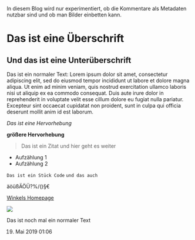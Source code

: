[//]: # (Name: Raspberry - Erster Blog)
[//]: # (Description: Raspberry - Erster Blog: Another technical test about the usage of MD syntax in embedded Angular app - see PoC blogging)
[//]: # (Creator: Detlef Winkelvoss)
[//]: # (Date: 26.04.2020)
[//]: # (Update: 27.04.2020)
[//]: # (Tag: IoT)
[//]: # (Tag: Raspberry)
[//]: # (Tag: Erster)

In diesem Blog wird nur experimentiert, ob die Kommentare als Metadaten nutzbar sind und ob man Bilder einbetten kann.

<!---
Das ist ein Kommentar
-->

# Das ist eine Überschrift

## Und das ist eine Unterüberschrift

Das ist ein normaler Text:
Lorem ipsum dolor sit amet, consectetur adipiscing elit, sed do eiusmod tempor incididunt ut labore et dolore magna aliqua. Ut enim ad minim veniam, quis nostrud exercitation ullamco laboris nisi ut aliquip ex ea commodo consequat. Duis aute irure dolor in reprehenderit in voluptate velit esse cillum dolore eu fugiat nulla pariatur. Excepteur sint occaecat cupidatat non proident, sunt in culpa qui officia deserunt mollit anim id est laborum.

*Das ist eine Hervorhebung*


**größere Hervorhebung**


> Das ist ein Zitat
> und hier geht es weiter

* Aufzählung 1
* Aufzählung 2

`Das ist ein Stück Code`
`und das auch`


äöüßÄÖÜ?%/()§€

[Winkels Homepage](http://www.egladil.de "Winkels Homepage")

![](http://localhost:8080/blogs/smiley.jpg)

Das ist noch mal ein normaler Text

19. Mai 2019 01:06



